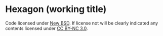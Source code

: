 Hexagon (working title)
=======

Code licensed under [New BSD](https://github.com/scrw/hexagon/blob/master/NEW-BSD-LICENSE.txt). 
If license not will be clearly indicated any contents licensed under [CC BY-NC 3.0](http://creativecommons.org/licenses/by-nc/3.0/).
